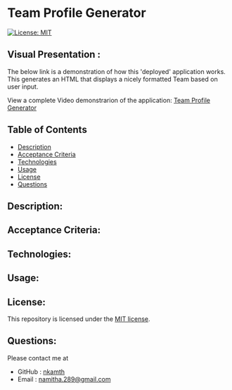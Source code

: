 # Team Profile Generator

[![License: MIT](https://img.shields.io/github/license/tiffany-brand/professional-README-generator?style=plastic)](./LICENSE)

## Visual Presentation :

The below link is a demonstration of how this 'deployed' application works. This generates an HTML that displays a nicely formatted Team based on user input.

View a complete Video demonstrarion of the application: [Team Profile Generator]()

## Table of Contents

- [Description](#description)
- [Acceptance Criteria](#acceptance-criteria)
- [Technologies](#technologies)
- [Usage](#usage)
- [License](#license)
- [Questions](#questions)

## Description:

## Acceptance Criteria:

## Technologies:

## Usage:

## License:

This repository is licensed under the [MIT license](./LICENSE).

## Questions:

Please contact me at

- GitHub : [nkamth](https://github.com/nkamth)
- Email : [namitha.289@gmail.com](mailto:namitha.289@gmail.com)
